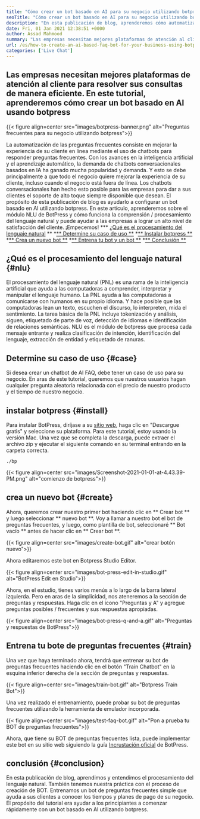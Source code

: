 ```yaml
---
title: "Cómo crear un bot basado en AI para su negocio utilizando botpress" 
seoTitle: "Cómo crear un bot basado en AI para su negocio utilizando botpress" 
description: "En esta publicación de blog, aprenderemos cómo automatizar las consultas de sus clientes utilizando un bot basado en AI utilizando botpress en su sitio web." 
date: Fri, 01 Jan 2021 12:38:51 +0000
author: Assad Mahmood
summary: "Las empresas necesitan mejores plataformas de atención al cliente para resolver eficientemente sus consultas. En este tutorial, aprenderemos cómo crear un bot basado en la IA usando botpress" 
url: /es/how-to-create-an-ai-based-faq-bot-for-your-business-using-botpress/
categories: ['Live Chat']
---
```


## Las empresas necesitan mejores plataformas de atención al cliente para resolver sus consultas de manera eficiente. En este tutorial, aprenderemos cómo crear un bot basado en AI usando botpress

{{< figure align=center src="images/botpress-banner.png" alt="Preguntas frecuentes para su negocio utilizando botpress">}}

La automatización de las preguntas frecuentes consiste en mejorar la experiencia de su cliente en línea mediante el uso de chatbots para responder preguntas frecuentes. Con los avances en la inteligencia artificial y el aprendizaje automático, la demanda de chatbots conversacionales basados ​​en IA ha ganado mucha popularidad y demanda. Y esto se debe principalmente a que todo el negocio quiere mejorar la experiencia de su cliente, incluso cuando el negocio está fuera de línea. Los chatbots conversacionales han hecho esto posible para las empresas para dar a sus clientes el soporte de alto toque siempre disponible que desean. El propósito de esta publicación de blog es ayudarlo a configurar un bot basado en AI utilizando botpress.
En este artículo, aprenderemos sobre el módulo NLU de BotPress y cómo funciona la comprensión / procesamiento del lenguaje natural y puede ayudar a las empresas a lograr un alto nivel de satisfacción del cliente. ¡Empecemos!
  *** [¿Qué es el procesamiento del lenguaje natural][1] **
  *[** Determine su caso de uso **][2]
  *[** Instalar botpress **][3]
  *[** Crea un nuevo bot **][4]
  *[** Entrena tu bot y un bot **][5]
  *[** Conclusión **][6]

## ¿Qué es el procesamiento del lenguaje natural {#nlu}
El procesamiento del lenguaje natural (PNL) es una rama de la inteligencia artificial que ayuda a las computadoras a comprender, interpretar y manipular el lenguaje humano. La PNL ayuda a las computadoras a comunicarse con humanos en su propio idioma. Y hace posible que las computadoras lean un texto, escuchen el discurso, lo interpreten, mida el sentimiento.
La tarea básica de la PNL incluye tokenización y análisis, siguen, etiquetado de parte de voz, detección de idiomas e identificación de relaciones semánticas.
NLU es el módulo de botpress que procesa cada mensaje entrante y realiza clasificación de intención, identificación del lenguaje, extracción de entidad y etiquetado de ranuras.

## Determine su caso de uso {#case}
Si desea crear un chatbot de AI FAQ, debe tener un caso de uso para su negocio. En aras de este tutorial, queremos que nuestros usuarios hagan cualquier pregunta aleatoria relacionada con el precio de nuestro producto y el tiempo de nuestro negocio.

## instalar botpress {#install}
Para instalar BotPress, diríjase a su [sitio web][7], haga clic en "Descargue gratis" y seleccione su plataforma. Para este tutorial, estoy usando la versión Mac. Una vez que se completa la descarga, puede extraer el archivo zip y ejecutar el siguiente comando en su terminal entrando en la carpeta correcta.
```
./bp
```

{{< figure align=center src="images/Screenshot-2021-01-01-at-4.43.39-PM.png" alt="comienzo de botpress">}}


## crea un nuevo bot {#create}
Ahora, queremos crear nuestro primer bot haciendo clic en ** Crear bot ** y luego seleccionar ** nuevo bot **. Voy a llamar a nuestro bot el bot de preguntas frecuentes, y luego, como plantilla de bot, seleccionaré ** Bot vacío ** antes de hacer clic en ** Crear bot **.

{{< figure align=center src="images/create-bot.gif" alt="crear botón nuevo">}}

Ahora editaremos este bot en Botpress Studio Editor.

{{< figure align=center src="images/bot-press-edit-in-studio.gif" alt="BotPress Edit en Studio">}}

Ahora, en el estudio, tienes varios menús a lo largo de la barra lateral izquierda. Pero en aras de la simplicidad, nos ateneremos a la sección de preguntas y respuestas.
Haga clic en el icono "Preguntas y A" y agregue preguntas posibles / frecuentes y sus respuestas apropiadas.

{{< figure align=center src="images/bot-press-q-and-a.gif" alt="Preguntas y respuestas de BotPress">}}


## Entrena tu bote de preguntas frecuentes {#train}
Una vez que haya terminado ahora, tendrá que entrenar su bot de preguntas frecuentes haciendo clic en el botón "Train Chatbot" en la esquina inferior derecha de la sección de preguntas y respuestas.

{{< figure align=center src="images/train-bot.gif" alt="Botpress Train Bot">}}

Una vez realizado el entrenamiento, puede probar su bot de preguntas frecuentes utilizando la herramienta de emulador incorporada.

{{< figure align=center src="images/test-faq-bot.gif" alt="Pon a prueba tu BOT de preguntas frecuentes">}}

Ahora, que tiene su BOT de preguntas frecuentes lista, puede implementar este bot en su sitio web siguiendo la guía [Incrustación oficial][8] de BotPress.

## conclusión {#conclusion}
En esta publicación de blog, aprendimos y entendimos el procesamiento del lenguaje natural. También tenemos nuestra práctica con el proceso de creación de BOT. Entrenamos un bot de preguntas frecuentes simple que ayuda a sus clientes a conocer los tiempos y planes de pago de su negocio. El propósito del tutorial era ayudar a los principiantes a comenzar rápidamente con un bot basado en AI utilizando botpress.

  
[1]: #nlu
[2]: #case
[3]: #install
[4]: #create
[5]: #train
[6]: #conclusion
[7]: https://botpress.com/download
[8]: https://botpress.com/docs/channels/web
